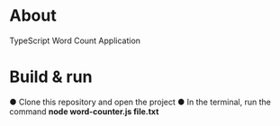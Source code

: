# About
  TypeScript Word Count Application

# Build & run
● Clone this repository and open the project
● In the terminal, run the command <b>node word-counter.js file.txt</b>
